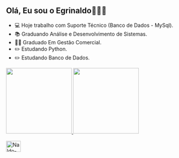 ## Olá, Eu sou o Egrinaldo🧑🏾‍💻

- 💻 Hoje trabalho com Suporte Técnico (Banco de Dados - MySql).
- 📚 Graduando Análise e Desenvolvimento de Sistemas.
- 🧑‍🎓 Graduado Em Gestão Comercial.
- ✏️ Estudando Python.
- ✏️ Estudando Banco de Dados.


<div>
<a href="https://github.com/egrinaldo">
<img height="180em" src="https://github-readme-stats.vercel.app/api?username=egrinaldo&theme=slateorange&show_icons=true">
<img height="180em" src="https://github-readme-stats.vercel.app/api/top-langs/?username=anuraghazra&theme=slateorange"/> 
</div>

<div style="display: inline_block"><br>
  <img align="center" alt="Naldo-Ln" height="30" width="40" src="https://cdn-icons-png.flaticon.com/512/627/627857.png">
</div>
